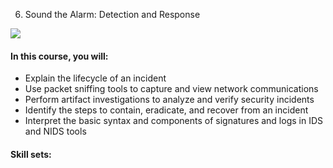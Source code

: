 6. Sound the Alarm: Detection and Response

![](https://d10o6em2qtnr4q.cloudfront.net/assets/57415e27852c4f88a20f498134673ef1/tmp/S29BP028-security-roadmap-en/static/media/c6.e77a1ddc.png)

#### In this course, you will:

- Explain the lifecycle of an incident
- Use packet sniffing tools to capture and view network communications
- Perform artifact investigations to analyze and verify security incidents
- Identify the steps to contain, eradicate, and recover from an incident
- Interpret the basic syntax and components of signatures and logs in IDS and NIDS tools

#### Skill sets:
